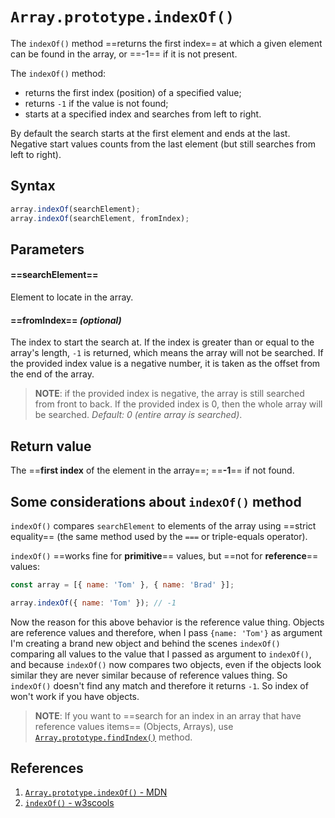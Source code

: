 # `Array.prototype.indexOf()`

The `indexOf()` method ==returns the first index== at which a given element can be found in the array, or ==-1== if it is not present.

The `indexOf()` method:

- returns the first index (position) of a specified value;
- returns `-1` if the value is not found;
- starts at a specified index and searches from left to right.

By default the search starts at the first element and ends at the last. Negative start values counts from the last element (but still searches from left to right).

## Syntax

```js
array.indexOf(searchElement);
array.indexOf(searchElement, fromIndex);
```

## Parameters

#### ==**searchElement**== 

Element to locate in the array.

#### ==**fromIndex**== _(optional)_

The index to start the search at. If the index is greater than or equal to the array's length, `-1` is returned, which means the array will not be searched. If the provided index value is a negative number, it is taken as the offset from the end of the array.

> **NOTE**: if the provided index is negative, the array is still searched from front to back. If the provided index is 0, then the whole array will be searched. _Default: 0 (entire array is searched)_.

## Return value

The ==**first index** of the element in the array==; ==**-1**== if not found.

## Some considerations about `indexOf()` method

`indexOf()` compares `searchElement` to elements of the array using ==strict equality== (the same method used by the `===` or triple-equals operator).

`indexOf()` ==works fine for **primitive**== values, but ==not for **reference**== values:

```js
const array = [{ name: 'Tom' }, { name: 'Brad' }];

array.indexOf({ name: 'Tom' }); // -1
```

Now the reason for this above behavior is the reference value thing. Objects are reference values and therefore, when I pass `{name: 'Tom'}` as argument I'm creating a brand new object and behind the scenes `indexOf()` comparing all values to the value that I passed as argument to `indexOf()`, and because `indexOf()` now compares two objects, even if the objects look similar they are never similar because of reference values thing. So `indexOf()` doesn't find any match and therefore it returns `-1`. So index of won't work if you have objects.

> **NOTE**: If you want to ==search for an index in an array that have reference values items== (Objects, Arrays), use [`Array.prototype.findIndex()`](https://developer.mozilla.org/en-US/docs/Web/JavaScript/Reference/Global_Objects/Array/findIndex) method.

## References

1. [`Array.prototype.indexOf()` - MDN](https://developer.mozilla.org/en-US/docs/Web/JavaScript/Reference/Global_Objects/Array/indexOf)
2. [`indexOf()` - w3scools](https://www.w3schools.com/jsref/jsref_indexof_array.asp)
